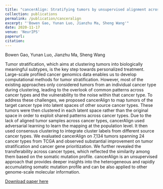 ```yaml
---
title: "cancerAlign: Stratifying tumors by unsupervised alignment across cancer types"
collection: publications
permalink: /publication/canceralign
excerpt: "'Bowen Gao, Yunan Luo, Jianzhu Ma, Sheng Wang'"
date: 2020-11-17
venue: 'NeurIPS'
paperurl: 
citation: 
---
```


Bowen Gao, Yunan Luo, Jianzhu Ma, Sheng Wang

Tumor stratification, which aims at clustering tumors into biologically meaningful subtypes, is the key step
towards personalized treatment. Large-scale profiled cancer genomics data enables us to develop computational
methods for tumor stratification. However, most of the existing approaches only considered tumors from an
individual cancer type during clustering, leading to the overlook of common patterns across cancer types and
the vulnerability to the noise within that cancer type. To address these challenges, we proposed cancerAlign to
map tumors of the target cancer type into latent spaces of other source cancer types. These tumors were then
clustered in each latent space rather than the original space in order to exploit shared patterns across cancer
types. Due to the lack of aligned tumor samples across cancer types, cancerAlign used adversarial learning to
learn the mapping at the population level. It then used consensus clustering to integrate cluster labels from
different source cancer types. We evaluated cancerAlign on 7,134 tumors spanning 24 cancer types from TCGA
and observed substantial improvement on tumor stratification and cancer gene prioritization. We further
revealed the transferability across cancer types, which reflected the similarity among them based on the somatic
mutation profile. cancerAlign is an unsupervised approach that provides deeper insights into the heterogeneous
and rapidly accumulating somatic mutation profile and can be also applied to other genome-scale molecular
information.

[Download paper here](https://www.biorxiv.org/content/10.1101/2020.11.17.387860v1.full.pdf)

